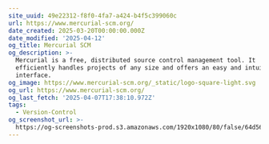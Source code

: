 ```yaml
---
site_uuid: 49e22312-f8f0-4fa7-a424-b4f5c399060c
url: https://www.mercurial-scm.org/
date_created: 2025-03-20T00:00:00.000Z
date_modified: '2025-04-12'
og_title: Mercurial SCM
og_description: >-
  Mercurial is a free, distributed source control management tool. It
  efficiently handles projects of any size and offers an easy and intuitive
  interface.
og_image: https://www.mercurial-scm.org/_static/logo-square-light.svg
og_url: https://www.mercurial-scm.org/
og_last_fetch: '2025-04-07T17:38:10.972Z'
tags:
  - Version-Control
og_screenshot_url: >-
  https://og-screenshots-prod.s3.amazonaws.com/1920x1080/80/false/64d568f2b3489d05a9b266e64ddd39aa7e624640338f3cc5cd644528d0ed64fb.jpeg
---
```




